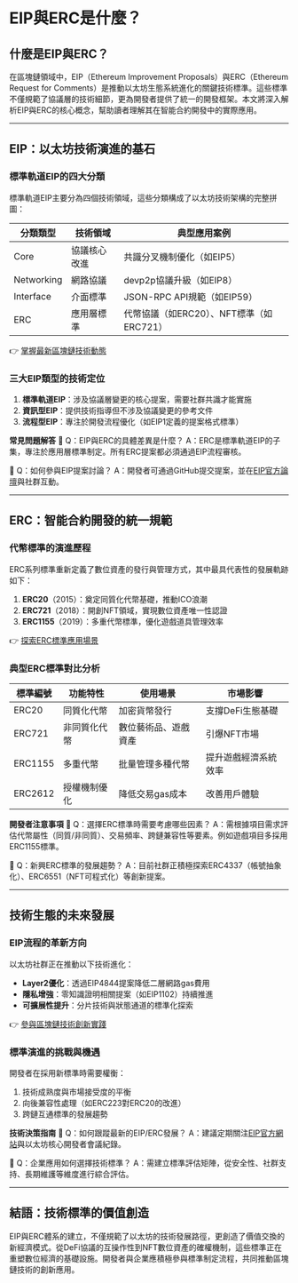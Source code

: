 # EIP與ERC是什麼？

## 什麼是EIP與ERC？

在區塊鏈領域中，EIP（Ethereum Improvement Proposals）與ERC（Ethereum Request for Comments）是推動以太坊生態系統進化的關鍵技術標準。這些標準不僅規範了協議層的技術細節，更為開發者提供了統一的開發框架。本文將深入解析EIP與ERC的核心概念，幫助讀者理解其在智能合約開發中的實際應用。

---

## EIP：以太坊技術演進的基石

### 標準軌道EIP的四大分類
標準軌道EIP主要分為四個技術領域，這些分類構成了以太坊技術架構的完整拼圖：

| 分類類型     | 技術領域                 | 典型應用案例                          |
|------------|------------------------|-----------------------------------|
| Core       | 協議核心改進             | 共識分叉機制優化（如EIP5）              |
| Networking | 網路協議                 | devp2p協議升級（如EIP8）              |
| Interface  | 介面標準                 | JSON-RPC API規範（如EIP59）           |
| ERC        | 應用層標準               | 代幣協議（如ERC20）、NFT標準（如ERC721）|

👉 [掌握最新區塊鏈技術動態](https://bit.ly/okx_welcome)

### 三大EIP類型的技術定位
1. **標準軌道EIP**：涉及協議層變更的核心提案，需要社群共識才能實施
2. **資訊型EIP**：提供技術指導但不涉及協議變更的參考文件
3. **流程型EIP**：專注於開發流程優化（如EIP1定義的提案格式標準）

**常見問題解答**
📌 Q：EIP與ERC的具體差異是什麼？
A：ERC是標準軌道EIP的子集，專注於應用層標準制定。所有ERC提案都必須通過EIP流程審核。

📌 Q：如何參與EIP提案討論？
A：開發者可通過GitHub提交提案，並在[EIP官方論壇](https://eips.ethereum.org/)與社群互動。

---

## ERC：智能合約開發的統一規範

### 代幣標準的演進歷程
ERC系列標準重新定義了數位資產的發行與管理方式，其中最具代表性的發展軌跡如下：

1. **ERC20**（2015）：奠定同質化代幣基礎，推動ICO浪潮
2. **ERC721**（2018）：開創NFT領域，實現數位資產唯一性認證
3. **ERC1155**（2019）：多重代幣標準，優化遊戲道具管理效率

👉 [探索ERC標準應用場景](https://bit.ly/okx_welcome)

### 典型ERC標準對比分析
| 標準編號 | 功能特性               | 使用場景                  | 市場影響                |
|--------|----------------------|-------------------------|-----------------------|
| ERC20  | 同質化代幣             | 加密貨幣發行              | 支撐DeFi生態基礎        |
| ERC721 | 非同質化代幣           | 數位藝術品、遊戲資產       | 引爆NFT市場            |
| ERC1155| 多重代幣              | 批量管理多種代幣          | 提升遊戲經濟系統效率    |
| ERC2612| 授權機制優化           | 降低交易gas成本           | 改善用戶體驗            |

**開發者注意事項**
📌 Q：選擇ERC標準時需要考慮哪些因素？
A：需根據項目需求評估代幣屬性（同質/非同質）、交易頻率、跨鏈兼容性等要素。例如遊戲項目多採用ERC1155標準。

📌 Q：新興ERC標準的發展趨勢？
A：目前社群正積極探索ERC4337（帳號抽象化）、ERC6551（NFT可程式化）等創新提案。

---

## 技術生態的未來發展

### EIP流程的革新方向
以太坊社群正在推動以下技術進化：
- **Layer2優化**：透過EIP4844提案降低二層網路gas費用
- **隱私增強**：零知識證明相關提案（如EIP1102）持續推進
- **可擴展性提升**：分片技術與狀態通道的標準化探索

👉 [參與區塊鏈技術創新實踐](https://bit.ly/okx_welcome)

### 標準演進的挑戰與機遇
開發者在採用新標準時需要權衡：
1. 技術成熟度與市場接受度的平衡
2. 向後兼容性處理（如ERC223對ERC20的改進）
3. 跨鏈互通標準的發展趨勢

**技術決策指南**
📌 Q：如何跟蹤最新的EIP/ERC發展？
A：建議定期關注[EIP官方網站](https://eips.ethereum.org/)與以太坊核心開發者會議紀錄。

📌 Q：企業應用如何選擇技術標準？
A：需建立標準評估矩陣，從安全性、社群支持、長期維護等維度進行綜合評估。

---

## 結語：技術標準的價值創造

EIP與ERC體系的建立，不僅規範了以太坊的技術發展路徑，更創造了價值交換的新經濟模式。從DeFi協議的互操作性到NFT數位資產的確權機制，這些標準正在重塑數位經濟的基礎設施。開發者與企業應積極參與標準制定流程，共同推動區塊鏈技術的創新應用。